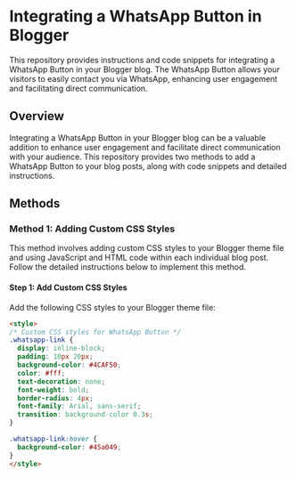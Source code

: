 # Integrating a WhatsApp Button in Blogger

This repository provides instructions and code snippets for integrating a WhatsApp Button in your Blogger blog. The WhatsApp Button allows your visitors to easily contact you via WhatsApp, enhancing user engagement and facilitating direct communication.

## Overview
Integrating a WhatsApp Button in your Blogger blog can be a valuable addition to enhance user engagement and facilitate direct communication with your audience. This repository provides two methods to add a WhatsApp Button to your blog posts, along with code snippets and detailed instructions.

## Methods

### Method 1: Adding Custom CSS Styles

This method involves adding custom CSS styles to your Blogger theme file and using JavaScript and HTML code within each individual blog post. Follow the detailed instructions below to implement this method.

#### Step 1: Add Custom CSS Styles
Add the following CSS styles to your Blogger theme file:

```html
<style>
/* Custom CSS styles for WhatsApp Button */
.whatsapp-link {
  display: inline-block;
  padding: 10px 20px;
  background-color: #4CAF50;
  color: #fff;
  text-decoration: none;
  font-weight: bold;
  border-radius: 4px;
  font-family: Arial, sans-serif;
  transition: background-color 0.3s;
}

.whatsapp-link:hover {
  background-color: #45a049;
}
</style>
